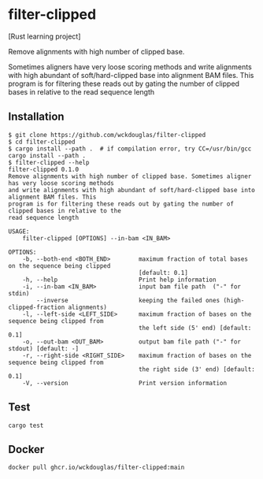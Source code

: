 # filter-clipped #

[Rust learning project]

Remove alignments with high number of clipped base.

Sometimes aligners have very loose scoring methods and write alignments with high abundant of soft/hard-clipped base into alignment BAM files. This program is for filtering these reads out by gating the number of clipped bases in relative to the read sequence length

## Installation


```
$ git clone https://github.com/wckdouglas/filter-clipped
$ cd filter-clipped
$ cargo install --path .  # if compilation error, try CC=/usr/bin/gcc cargo install --path .
$ filter-clipped --help
filter-clipped 0.1.0
Remove alignments with high number of clipped base. Sometimes aligner has very loose scoring methods
and write alignments with high abundant of soft/hard-clipped base into alignment BAM files. This
program is for filtering these reads out by gating the number of clipped bases in relative to the
read sequence length

USAGE:
    filter-clipped [OPTIONS] --in-bam <IN_BAM>

OPTIONS:
    -b, --both-end <BOTH_END>        maximum fraction of total bases on the sequence being clipped
                                     [default: 0.1]
    -h, --help                       Print help information
    -i, --in-bam <IN_BAM>            input bam file path  ("-" for stdin)
        --inverse                    keeping the failed ones (high-clipped-fraction alignments)
    -l, --left-side <LEFT_SIDE>      maximum fraction of bases on the sequence being clipped from
                                     the left side (5' end) [default: 0.1]
    -o, --out-bam <OUT_BAM>          output bam file path ("-" for stdout) [default: -]
    -r, --right-side <RIGHT_SIDE>    maximum fraction of bases on the sequence being clipped from
                                     the right side (3' end) [default: 0.1]
    -V, --version                    Print version information
```


## Test 
```
cargo test
```

## Docker 
```
docker pull ghcr.io/wckdouglas/filter-clipped:main
```

